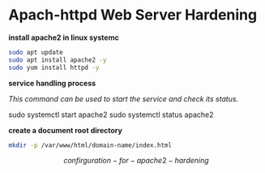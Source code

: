 #  Apach-httpd Web Server Hardening

**install apache2 in linux systemc**

```bash
sudo apt update
sudo apt install apache2 -y
sudo yum install httpd -y
```

**service handling process**

_This command can be used to start the service and check its status._

sudo systemctl start apache2
sudo systemctl status apache2



**create a document root directory**

```bash
mkdir -p /var/www/html/domain-name/index.html
```



$$
confirguration-for-apache2-hardening
$$


